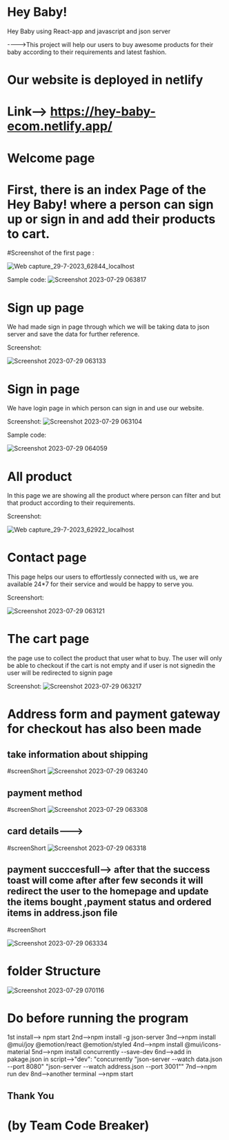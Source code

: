 # Hey Baby!
Hey Baby using React-app and javascript and json server

---->This project will help our users to buy awesome products for their baby according to their requirements and latest fashion.
# Our website is deployed in netlify
# Link--> https://hey-baby-ecom.netlify.app/

# Welcome page

# First, there is an index Page of the Hey Baby! where a person can sign up or sign in and add their products to cart.

#Screenshot of the first page :

![Web capture_29-7-2023_62844_localhost](https://github.com/roy705051/Hey_Baby_E-commerce-_Website/assets/118226807/de873141-e423-4b01-abcf-a31c69fff9cd)

Sample code:
![Screenshot 2023-07-29 063817](https://github.com/roy705051/Hey_Baby_E-commerce-_Website/assets/118226807/a135f2a6-ede0-41f4-a622-697c69a36d46)


# Sign up page

We had made sign in page through which we will be taking data to json server and save the data for further reference.

Screenshot:

![Screenshot 2023-07-29 063133](https://github.com/roy705051/Hey_Baby_E-commerce-_Website/assets/118226807/dd41ac32-f8f2-4fb4-a4e4-2788928b11f3)

# Sign in page

We have login page in which person can sign in and use our website.

Screenshot:
![Screenshot 2023-07-29 063104](https://github.com/roy705051/Hey_Baby_E-commerce-_Website/assets/118226807/0ffd8f98-9ee0-4c8f-862f-266f51166806)


Sample code:

![Screenshot 2023-07-29 064059](https://github.com/roy705051/Hey_Baby_E-commerce-_Website/assets/118226807/c6791314-6941-48e9-a359-6086eee1734e)

# All product

In this page we are showing all the product where person can filter and but that product according to their requirements.

Screenshot:

![Web capture_29-7-2023_62922_localhost](https://github.com/roy705051/Hey_Baby_E-commerce-_Website/assets/118226807/eaf38816-9d15-4c04-b3f3-66d898ebe974)


# Contact page

This page helps our users to effortlessly connected with us, we are available 24*7 for their service and would be happy to serve you.

Screenshort:

![Screenshot 2023-07-29 063121](https://github.com/roy705051/Hey_Baby_E-commerce-_Website/assets/118226807/7b895eda-6a6b-4057-8d1c-2525e5a8705a)


# The cart page
the page use to collect the product that user what to buy. The user will only be able to checkout if the cart is not empty and if user is not signedin the user will be redirected to signin page

Screenshot:
![Screenshot 2023-07-29 063217](https://github.com/roy705051/Hey_Baby_E-commerce-_Website/assets/118226807/4e8576ce-0dff-4d34-8ba4-423a6bdaffa5)


# Address form and payment gateway for checkout has also been made
## take information  about shipping
#screenShort
![Screenshot 2023-07-29 063240](https://github.com/roy705051/Hey_Baby_E-commerce-_Website/assets/118226807/7e6a5b98-46f8-45a2-be86-66ad011288c2)

## payment method 
#screenShort
![Screenshot 2023-07-29 063308](https://github.com/roy705051/Hey_Baby_E-commerce-_Website/assets/118226807/cf8ab7ff-c7ae-4962-80bc-9105f71d1d79)

## card details--->
#screenShort
![Screenshot 2023-07-29 063318](https://github.com/roy705051/Hey_Baby_E-commerce-_Website/assets/118226807/314eb563-88bd-495c-9d54-ba30bbbca3c9)

## payment succcesfull-->    after that the success toast will come after after few seconds it will redirect the user to the homepage and update the items bought ,payment status and ordered items in address.json file
#screenShort

![Screenshot 2023-07-29 063334](https://github.com/roy705051/Hey_Baby_E-commerce-_Website/assets/118226807/27515cd7-994a-4a4a-a009-e76f33db9e3b)


# folder Structure
![Screenshot 2023-07-29 070116](https://github.com/roy705051/Hey_Baby_E-commerce-_Website/assets/118226807/2ced6887-9934-43c6-ae83-8ba6e6cee4ca)

# Do before running  the program
1st install--> npm start
2nd-->npm install -g json-server
3nd-->npm install @mui/joy @emotion/react @emotion/styled
4nd-->npm install @mui/icons-material
5nd-->npm install concurrently --save-dev
6nd-->add in pakage.json in script-->"dev": "concurrently \"json-server --watch data.json --port 8080\" \"json-server --watch address.json --port 3001\""
7nd-->npm run dev
8nd-->another terminal -->npm start


## Thank You

# (by Team Code Breaker)
